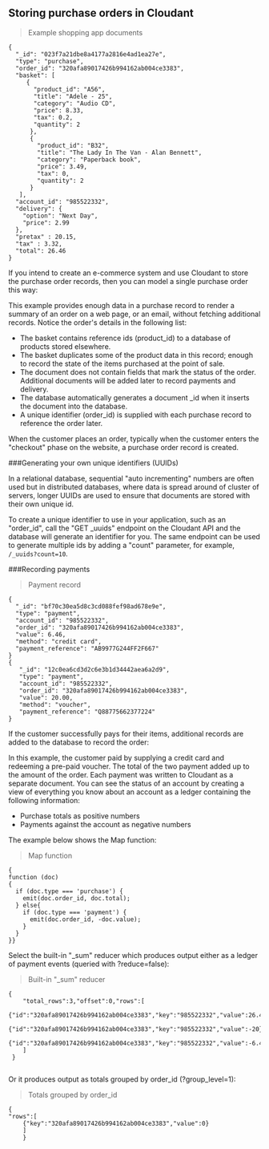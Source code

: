 ## Storing purchase orders in Cloudant

> Example shopping app documents

```
{
  "_id": "023f7a21dbe8a4177a2816e4ad1ea27e",
  "type": "purchase",
  "order_id": "320afa89017426b994162ab004ce3383",
  "basket": [
     {
       "product_id": "A56",
       "title": "Adele - 25",
       "category": "Audio CD",
       "price": 8.33,
       "tax": 0.2,
       "quantity": 2
      },
      {
        "product_id": "B32",
        "title": "The Lady In The Van - Alan Bennett",
        "category": "Paperback book",
        "price": 3.49,
        "tax": 0,
        "quantity": 2
      }
   ],
  "account_id": "985522332",
  "delivery": {
    "option": "Next Day",
    "price": 2.99
  },
  "pretax" : 20.15,
  "tax" : 3.32,
  "total": 26.46
}
```

If you intend to create an e-commerce system and use Cloudant to store the purchase order records, then 
you can model a single purchase order this way:

<div></div>

This example provides enough data in a purchase record to render a summary of an order on a web page, or an email, without fetching additional records. Notice the order's details in the following list:
 
-	The basket contains reference ids (product_id) to a database of products stored elsewhere.
-	The basket duplicates some of the product data in this record; enough to record the state of the items purchased at the point of sale.
-	The document does not contain fields that mark the status of the order. Additional documents will be added later to record payments and delivery.
-	The database automatically generates a document _id when it inserts the document into the database.
-	A unique identifier (order_id) is supplied with each purchase record to reference the order later. 
 
When the customer places an order, typically when the customer enters the "checkout" phase on the website, a purchase order record is created. 

###Generating your own unique identifiers (UUIDs)
 
In a relational database, sequential "auto incrementing" numbers are often used but in distributed databases, where data is spread around of cluster of servers, longer UUIDs are used to ensure that documents are stored with their own unique id.
 
To create a unique identifier to use in your application, such as an "order_id", call the "GET _uuids" endpoint on the Cloudant API and the database will generate an identifier for you. The same endpoint can be used to generate multiple ids by adding a "count" parameter, for example, `/_uuids?count=10`.

###Recording payments

> Payment record

```
{
  "_id": "bf70c30ea5d8c3cd088fef98ad678e9e",
  "type": "payment",
  "account_id": "985522332",
  "order_id": "320afa89017426b994162ab004ce3383",
  "value": 6.46,
  "method": "credit card",
  "payment_reference": "AB9977G244FF2F667"
}
{
   "_id": "12c0ea6cd3d2c6e3b1d34442aea6a2d9",
   "type": "payment",
   "account_id": "985522332",
   "order_id": "320afa89017426b994162ab004ce3383",
   "value": 20.00,
   "method": "voucher",
   "payment_reference": "Q88775662377224"
}
```


If the customer successfully pays for their items, additional records are added to the database to record the order:
<div></div>

In this example, the customer paid by supplying a credit card and redeeming a pre-paid voucher. The total of the two payment added up to the amount of the order. Each payment was written to Cloudant as a separate document. You can see the status of an account by creating a view of everything you know about an account as a ledger containing the following information: 
 
-	Purchase totals as positive numbers
-	Payments against the account as negative numbers


The example below shows the Map function: 
<div></div>
 
> Map function

```
{
function (doc) 
{
  if (doc.type === 'purchase') {
    emit(doc.order_id, doc.total);
  } else{
    if (doc.type === 'payment') {
      emit(doc.order_id, -doc.value);
    }
  }
}}

```
<div></div>
Select the built-in "_sum" reducer which produces output either as a ledger of payment events (queried with ?reduce=false): 

> Built-in "_sum" reducer

```
{
	"total_rows":3,"offset":0,"rows":[
 	  {"id":"320afa89017426b994162ab004ce3383","key":"985522332","value":26.46},
 	  {"id":"320afa89017426b994162ab004ce3383","key":"985522332","value":-20},
 	  {"id":"320afa89017426b994162ab004ce3383","key":"985522332","value":-6.46}
 	]
 }
 
```
<div></div>
Or it produces output as totals grouped by order_id (?group_level=1):

> Totals grouped by order_id

```
{
"rows":[
 	{"key":"320afa89017426b994162ab004ce3383","value":0}
 	]
 	}

``` 
<div></div>
	 


